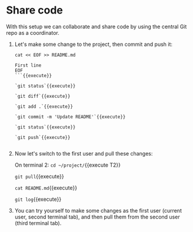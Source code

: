 # Share code

With this setup we can collaborate and share code by using the central
Git repo as a coordinator.

1. Let's make some change to the project, then commit and push it:

   ```
   cat << EOF >> README.md
   
   First line
   EOF
   ```{{execute}}
   
   `git status`{{execute}}
   
   `git diff`{{execute}}

   `git add .`{{execute}}
   
   `git commit -m 'Update README'`{{execute}}
   
   `git status`{{execute}}
   
   `git push`{{execute}}
      
2. Now let's switch to the first user and pull these changes:

   On terminal 2: `cd ~/project/`{{execute T2}}
   
   `git pull`{{execute}}
   
   `cat README.md`{{execute}}
   
   `git log`{{execute}}
   
3. You can try yourself to make some changes as the first user
   (current user, second terminal tab), and then pull them from the
   second user (third terminal tab).
   
